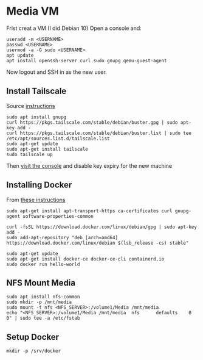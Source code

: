 # Media VM

Frist creat a VM (I did Debian 10)
Open a console and:

```
useradd -m <USERNAME>
passwd <USERNAME>
usermod -a -G sudo <USERNAME>
apt update
apt install openssh-server curl sudo gnupg qemu-guest-agent
```

Now logout and SSH in as the new user. 

## Install Tailscale

Source [instructions](https://tailscale.com/kb/1041/install-debian-buster)

```
sudo apt install gnupg
curl https://pkgs.tailscale.com/stable/debian/buster.gpg | sudo apt-key add -
curl https://pkgs.tailscale.com/stable/debian/buster.list | sudo tee /etc/apt/sources.list.d/tailscale.list
sudo apt-get update
sudo apt-get install tailscale
sudo tailscale up
```

Then [visit the console](https://login2.tailscale.io/admin/machines) and disable key expiry for the new machine

## Installing Docker

From [these instructions](https://docs.docker.com/engine/install/debian/)

```
sudo apt-get install apt-transport-https ca-certificates curl gnupg-agent software-properties-common

curl -fsSL https://download.docker.com/linux/debian/gpg | sudo apt-key add -
sudo add-apt-repository "deb [arch=amd64] https://download.docker.com/linux/debian $(lsb_release -cs) stable"

sudo apt-get update
sudo apt-get install docker-ce docker-ce-cli containerd.io
sudo docker run hello-world
```

## NFS Mount Media

```
sudo apt install nfs-common
sudo mkdir -p /mnt/media
sudo mount -t nfs <NFS_SERVER>:/volume1/Media /mnt/media
echo "<NFS_SERVER>:/volume1/Media /mnt/media  nfs      defaults    0       0" | sudo tee -a /etc/fstab
```

## Setup Docker

```
mkdir -p /srv/docker
```
